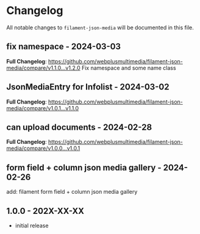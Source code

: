 # Changelog

All notable changes to `filament-json-media` will be documented in this file.

## fix namespace - 2024-03-03

**Full Changelog**: https://github.com/webplusmultimedia/filament-json-media/compare/v1.1.0...v1.2.0
Fix namespace and some name class

## JsonMediaEntry for Infolist - 2024-03-02

**Full Changelog**: https://github.com/webplusmultimedia/filament-json-media/compare/v1.0.1...v1.1.0

## can upload documents - 2024-02-28

**Full Changelog**: https://github.com/webplusmultimedia/filament-json-media/compare/v1.0.0...v1.0.1

## form field + column json media gallery - 2024-02-26

add: filament form field + column json media gallery

## 1.0.0 - 202X-XX-XX

- initial release
